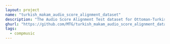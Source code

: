 ```yaml
---
layout: project
name: "turkish_makam_audio_score_alignment_dataset"
description: "The Audio Score Alignment Test dataset for Ottoman-Turkish makam music"
ghurl: "https://github.com/MTG/turkish_makam_audio_score_alignment_dataset"
tags:
  - compmusic
---
```

